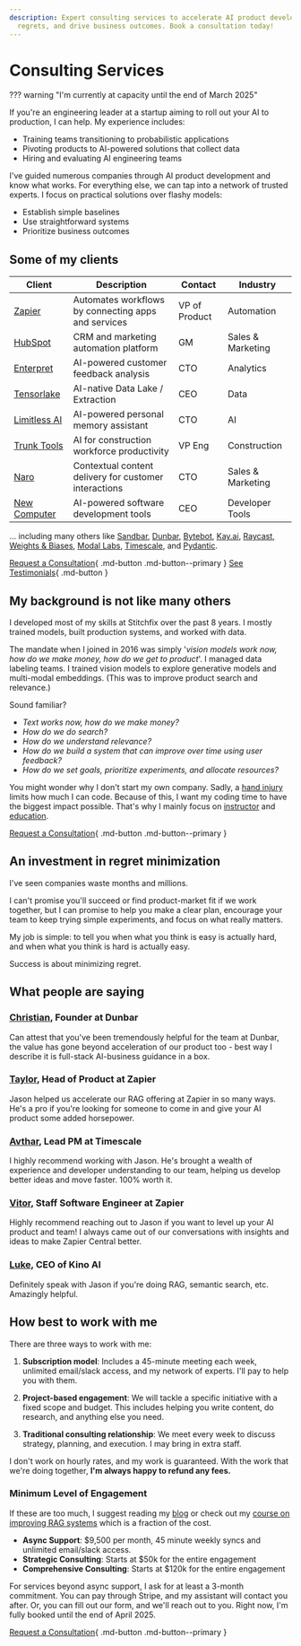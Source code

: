```yaml
---
description: Expert consulting services to accelerate AI product development, minimize
  regrets, and drive business outcomes. Book a consultation today!
---
```


# Consulting Services

??? warning "I'm currently at capacity until the end of March 2025"

If you're an engineering leader at a startup aiming to roll out your AI to production, I can help. My experience includes:

- Training teams transitioning to probabilistic applications
- Pivoting products to AI-powered solutions that collect data 
- Hiring and evaluating AI engineering teams

I've guided numerous companies through AI product development and know what works. For everything else, we can tap into a network of trusted experts. I focus on practical solutions over flashy models:

- Establish simple baselines
- Use straightforward systems
- Prioritize business outcomes

## Some of my clients

| Client                                        | Description                                                | Contact      | Industry           |
|-----------------------------------------------|------------------------------------------------------------|--------------|--------------------|
| [Zapier](https://zapier.com/)                 | Automates workflows by connecting apps and services        | VP of Product| Automation         |
| [HubSpot](https://hubspot.com/)               | CRM and marketing automation platform                      | GM           | Sales & Marketing  |
| [Enterpret](https://enterpret.com/)           | AI-powered customer feedback analysis                      | CTO          | Analytics          |
| [Tensorlake](https://tensorlake.ai/)          | AI-native Data Lake / Extraction                           | CEO          | Data               |
| [Limitless AI](http://limitless.ai/)          | AI-powered personal memory assistant                       | CTO          | AI                 |
| [Trunk Tools](https://trunktools.com/)        | AI for construction workforce productivity                 | VP Eng       | Construction       |
| [Naro](http://narohq.com/)                    | Contextual content delivery for customer interactions      | CTO          | Sales & Marketing  |
| [New Computer](http://new.computer/)          | AI-powered software development tools                      | CEO          | Developer Tools    |

... including many others like [Sandbar](https://sandbar.inc/), [Dunbar](https://trydunbar.com/), [Bytebot](https://bytebot.ai/), [Kay.ai](http://kay.ai/), [Raycast](https://raycast.com/), [Weights & Biases](https://wandb.ai/), [Modal Labs](https://modal.com/), [Timescale](https://timescale.com/), and [Pydantic](http://pydantic.dev/).

[Request a Consultation](https://form.typeform.com/to/gqgTx3I6){ .md-button .md-button--primary }
[See Testimonials](#what-people-are-saying){ .md-button }

## My background is not like many others

I developed most of my skills at Stitchfix over the past 8 years. I mostly trained models, built production systems, and worked with data.

The mandate when I joined in 2016 was simply '*vision models work now, how do we make money, how do we get to product*'. I managed data labeling teams. I trained vision models to explore generative models and multi-modal embeddings. (This was to improve product search and relevance.)

Sound familiar?

- *Text works now, how do we make money?*
- *How do we do search?* 
- *How do we understand relevance?*
- *How do we build a system that can improve over time using user feedback?*
- *How do we set goals, prioritize experiments, and allocate resources?*



You might wonder why I don't start my own company. Sadly, a [hand injury](./writing/posts/hands-part-1.md) limits how much I can code. Because of this, I want my coding time to have the biggest impact possible. That's why I mainly focus on [instructor](https://python.useinstructor.com) and [education](./systematically-improve-your-rag.md).

[Request a Consultation](https://form.typeform.com/to/gqgTx3I6){ .md-button .md-button--primary }

## An investment in regret minimization

I've seen companies waste months and millions.

I can't promise you'll succeed or find product-market fit if we work together, but I can promise to help you make a clear plan, encourage your team to keep trying simple experiments, and focus on what really matters.

My job is simple: to tell you when what you think is easy is actually hard, and when what you think is hard is actually easy.

Success is about minimizing regret.

## What people are saying

### [Christian](https://twitter.com/cblovescode), Founder at Dunbar
Can attest that you've been tremendously helpful for the team at Dunbar, the value has gone beyond acceleration of our product too - best way I describe it is full-stack AI-business guidance in a box.

### [Taylor](https://twitter.com/tayhalliday), Head of Product at Zapier
Jason helped us accelerate our RAG offering at Zapier in so many ways. He's a pro if you're looking for someone to come in and give your AI product some added horsepower.

### [Avthar](https://twitter.com/avthars), Lead PM at Timescale
I highly recommend working with Jason. He's brought a wealth of experience and developer understanding to our team, helping us develop better ideas and move faster. 100% worth it.

### [Vitor](https://twitter.com/vitorbal), Staff Software Engineer at Zapier
Highly recommend reaching out to Jason if you want to level up your AI product and team! I always came out of our conversations with insights and ideas to make Zapier Central better.

### [Luke](https://twitter.com/lukeigel), CEO of Kino AI
Definitely speak with Jason if you're doing RAG, semantic search, etc. Amazingly helpful.

## How best to work with me

There are three ways to work with me:

1. **Subscription model**: Includes a 45-minute meeting each week, unlimited email/slack access, and my network of experts. I'll pay to help you with them.

2. **Project-based engagement**: We will tackle a specific initiative with a fixed scope and budget. This includes helping you write content, do research, and anything else you need.

3. **Traditional consulting relationship**: We meet every week to discuss strategy, planning, and execution. I may bring in extra staff.

I don't work on hourly rates, and my work is guaranteed. With the work that we're doing together, **I'm always happy to refund any fees.**

### Minimum Level of Engagement

If these are too much, I suggest reading my [blog](./writing/index.md) or check out my [course on improving RAG systems](./systematically-improve-your-rag.md) which is a fraction of the cost.

- **Async Support**: $9,500 per month, 45 minute weekly syncs and unlimited email/slack access.
- **Strategic Consulting**: Starts at $50k for the entire engagement
- **Comprehensive Consulting**: Starts at $120k for the entire engagement

For services beyond async support, I ask for at least a 3-month commitment. You can pay through Stripe, and my assistant will contact you after. Or, you can fill out our form, and we'll reach out to you. Right now, I'm fully booked until the end of April 2025.

[Request a Consultation](https://form.typeform.com/to/gqgTx3I6){ .md-button .md-button--primary }
